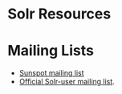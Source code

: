 # Solr Resources

# Mailing Lists

- [Sunspot mailing list](http://groups.google.com/group/ruby-sunspot)
- [Official Solr-user mailing list](http://lucene.apache.org/solr/mailing_lists.html#Users).
